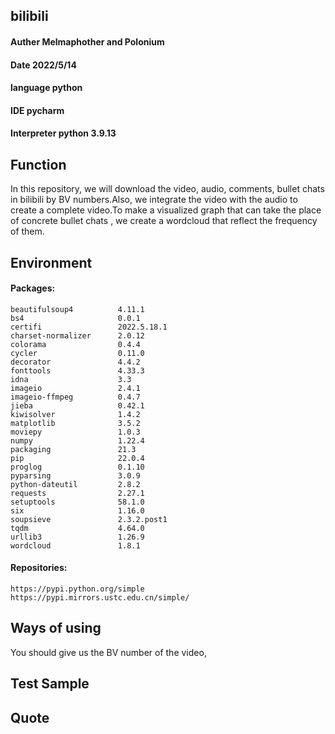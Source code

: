 ## bilibili
#### Auther Melmaphother and Polonium
#### Date 2022/5/14
#### language python
#### IDE pycharm
#### Interpreter python 3.9.13


## Function
  In this repository, we will download the video, audio, comments, bullet chats in bilibili by BV numbers.Also, we integrate the video with the audio to create a complete video.To make a visualized graph that can take the place of concrete bullet chats , we create a wordcloud that reflect the frequency of them.

## Environment
  #### Packages:
    beautifulsoup4          4.11.1	
    bs4                     0.0.1	
    certifi                 2022.5.18.1	
    charset-normalizer	    2.0.12	
    colorama                0.4.4	
    cycler                  0.11.0	
    decorator               4.4.2	
    fonttools               4.33.3	
    idna                    3.3	
    imageio                 2.4.1	
    imageio-ffmpeg          0.4.7
    jieba                   0.42.1	
    kiwisolver              1.4.2	
    matplotlib              3.5.2	
    moviepy                 1.0.3	
    numpy                   1.22.4	
    packaging               21.3	
    pip                     22.0.4	
    proglog                 0.1.10	
    pyparsing               3.0.9	
    python-dateutil         2.8.2	
    requests                2.27.1	
    setuptools              58.1.0	
    six                     1.16.0	
    soupsieve               2.3.2.post1	
    tqdm                    4.64.0	
    urllib3                 1.26.9	
    wordcloud               1.8.1	
  #### Repositories:
    https://pypi.python.org/simple
    https://pypi.mirrors.ustc.edu.cn/simple/

## Ways of using
  You should give us the BV number of the video,
## Test Sample
  
## Quote
  


